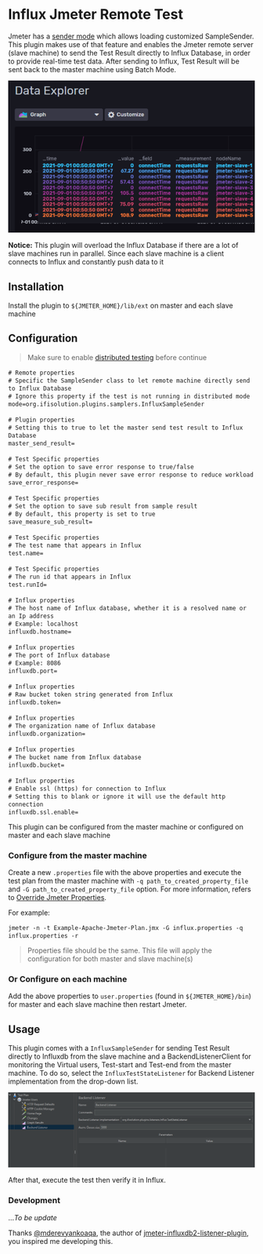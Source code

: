 # Influx Jmeter Remote Test

Jmeter has a [sender mode](https://jmeter.apache.org/usermanual/remote-test.html#sendermode) which allows loading 
customized SampleSender. This plugin makes use of that feature and enables the Jmeter remote server (slave machine) 
to send the Test Result directly to Influx Database, in order to provide real-time test data. After sending to Influx, 
Test Result will be sent back to the master machine using Batch Mode.

![jmeter_remote](https://github.com/vanduc2514/jmeter-influxdb2-remote/raw/master/image/jmeter_slave.png)

**Notice:** This plugin will overload the Influx Database if there are a lot of slave machines run in parallel.
Since each slave machine is a client connects to Influx and constantly push data to it

## Installation

Install the plugin to `${JMETER_HOME}/lib/ext` on master and each slave machine

## Configuration

> Make sure to enable [distributed testing](https://jmeter.apache.org/usermanual/jmeter_distributed_testing_step_by_step.html)
> before continue

```properties
# Remote properties
# Specific the SampleSender class to let remote machine directly send to Influx Database
# Ignore this property if the test is not running in distributed mode
mode=org.ifisolution.plugins.samplers.InfluxSampleSender

# Plugin properties
# Setting this to true to let the master send test result to Influx Database
master_send_result=

# Test Specific properties
# Set the option to save error response to true/false
# By default, this plugin never save error response to reduce workload
save_error_response=

# Test Specific properties
# Set the option to save sub result from sample result 
# By default, this property is set to true
save_measure_sub_result=

# Test Specific properties
# The test name that appears in Influx
test.name=

# Test Specific properties
# The run id that appears in Influx
test.runId=

# Influx properties
# The host name of Influx database, whether it is a resolved name or an Ip address
# Example: localhost
influxdb.hostname=

# Influx properties
# The port of Influx database
# Example: 8086
influxdb.port=

# Influx properties
# Raw bucket token string generated from Influx
influxdb.token=

# Influx properties
# The organization name of Influx database
influxdb.organization=

# Influx properties
# The bucket name from Influx database
influxdb.bucket=

# Influx properties
# Enable ssl (https) for connection to Influx
# Setting this to blank or ignore it will use the default http connection
influxdb.ssl.enable=

```

This plugin can be configured from the master machine or configured on master and each slave machine

### Configure from the master machine

Create a new `.properties` file with the above properties and execute the test plan from the master machine with
`-q path_to_created_property_file` and `-G path_to_created_property_file` option. For more information, refers
to [Override Jmeter Properties](https://jmeter.apache.org/usermanual/get-started.html#override).

For example:

```shell
jmeter -n -t Example-Apache-Jmeter-Plan.jmx -G influx.properties -q influx.properties -r

```

> Properties file should be the same. This file will apply the configuration for both master and slave machine(s)

### Or Configure on each machine

Add the above properties to `user.properties` (found in `${JMETER_HOME}/bin`) for master and each slave machine
then restart Jmeter.

## Usage

This plugin comes with a `InfluxSampleSender` for sending Test Result directly to Influxdb from the slave machine 
and a BackendListenerClient for monitoring the Virtual users, Test-start and Test-end from the master machine. 
To do so, select the `InfluxTestStateListener` for Backend Listener implementation from the drop-down list.

![jmeter](https://github.com/vanduc2514/jmeter-influxdb2-remote/raw/master/image/jmeter.png)

After that, execute the test then verify it in Influx.

### Development

..._To be update_

Thanks [@mderevyankoaqa](https://github.com/mderevyankoaqa), the author of
[jmeter-influxdb2-listener-plugin](https://github.com/mderevyankoaqa/jmeter-influxdb2-listener-plugin),
you inspired me developing this.